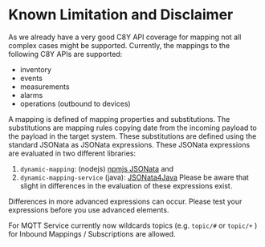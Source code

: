# Known Limitation and Disclaimer

As we already have a very good C8Y API coverage for mapping not all complex cases might be supported. Currently, the
mappings to the following C8Y APIs are supported:

* inventory
* events
* measurements
* alarms
* operations (outbound to devices)

A mapping is defined of mapping properties and substitutions. The substitutions are mapping rules copying date from the incoming payload to the payload in the target system. These substitutions are defined using the standard JSONata as JSONata expressions. These JSONata expressions are evaluated in two different libraries:
1. `dynamic-mapping`: (nodejs) [npmjs JSONata](https://www.npmjs.com/package/jsonata) and
2. `dynamic-mapping-service` (java): [JSONata4Java](https://github.com/IBM/JSONata4Java)
   Please be aware that slight in differences in the evaluation of these expressions exist.

Differences in more advanced expressions can occur. Please test your expressions before you use advanced elements.

For MQTT Service currently now wildcards topics (e.g. `topic/#` or `topic/+` ) for Inbound Mappings / Subscriptions are allowed.